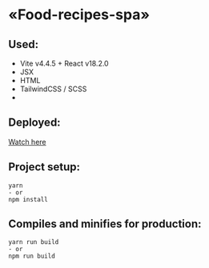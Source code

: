 # «Food-recipes-spa»

## Used:
- Vite v4.4.5 + React v18.2.0
- JSX
- HTML
- TailwindCSS / SCSS
- 
## Deployed:
[Watch here](https://nda17.github.io/Food-recipes-spa/)

## Project setup:
```
yarn
- or
npm install
```

## Compiles and minifies for production:
```
yarn run build
- or
npm run build
```
